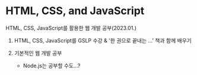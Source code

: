 # HTML, CSS, and JavaScript

HTML, CSS, JavaScript를 활용한 웹 개발 공부(2023.01.)

1. HTML, CSS, JavaScript를 GSLP 수강 & '한 권으로 끝내는 ...' 책과 함께 배우기

2. 기본적인 웹 개발 공부
    - Node.js는 공부할 수도...?
